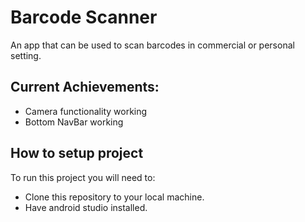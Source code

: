 <h1>Barcode Scanner</h1>

<p>An app that can be used to scan barcodes in commercial or personal setting.</p>

<h2>Current Achievements:</h2>
<ul>
  <li>Camera functionality working</li>
  <li>Bottom NavBar working</li>
</ul>

<h2>How to setup project</h2>

<p>To run this project you will need to:</p>
<ul>
  <li>Clone this repository to your local machine.</li>
  <li>Have android studio installed.</li>
</ul>
